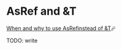 # AsRef and &T

[When and why to use AsRef<T>instead of &T][stackoverflow-asref]⮳

[stackoverflow-asref]: https://stackoverflow.com/questions/66026309/when-and-why-to-use-asreft-instead-of-t

<div class="hidden">
TODO: write
</div>
